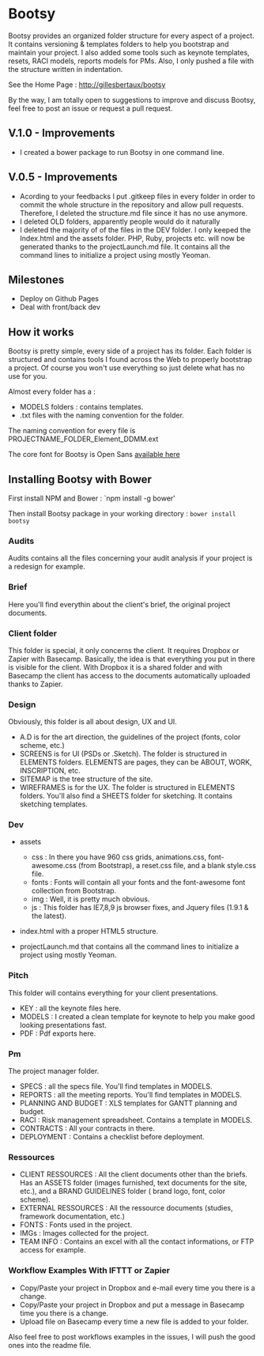 # Bootsy


Bootsy provides an organized folder structure for every aspect of a project. It contains versioning & templates folders to help you bootstrap and maintain your project. I also added some tools such as keynote templates, resets, RACI models, reports models for PMs. Also, I only pushed a file with the structure written in indentation.

See the Home Page : [http://gillesbertaux/bootsy](http://gillesbertaux.com/bootsy)

By the way, I am totally open to suggestions to improve and discuss Bootsy, feel free to post an issue or request a pull request. 


## V.1.0 - Improvements

- I created a bower package to run Bootsy in one command line.

## V.0.5 - Improvements

- Acording to your feedbacks I put .gitkeep files in every folder in order to commit the whole structure in the repository and allow pull requests. Therefore, I deleted the structure.md file since it has no use anymore.
- I deleted OLD folders, apparently people would do it naturally
- I deleted the majority of of the files in the DEV folder. I only keeped the Index.html and the assets folder. PHP, Ruby, projects etc. will now be generated thanks to the projectLaunch.md file. It contains all the command lines to initialize a project using mostly Yeoman.

## Milestones

- Deploy on Github Pages
- Deal with front/back dev

## How it works

Bootsy is pretty simple, every side of a project has its folder. Each folder is structured and contains tools I found across the Web to properly bootstrap a project. Of course you won't use everything so just delete what has no use for you.

Almost every folder has a :

- MODELS folders : contains templates.
- .txt files with the naming convention for the folder.

The naming convention for every file is PROJECTNAME_FOLDER_Element_DDMM.ext

The core font for Bootsy is Open Sans [available here](http://www.google.com/fonts#UsePlace:use/Collection:Open+Sans)


## Installing Bootsy with Bower

First install NPM and Bower :
`npm install -g bower'

Then install Bootsy package in your working directory :
`bower install bootsy`

### Audits

Audits contains all the files concerning your audit analysis if your project is a redesign for example.

### Brief 

Here you'll find everythin about the client's brief, the original project documents.

### Client folder

This folder is special, it only concerns the client. It requires Dropbox or Zapier with Basecamp. Basically, the idea is that everything you put in there is visible for the client. With Dropbox it is a shared folder and with Basecamp the client has access to the documents automatically uploaded thanks to Zapier.

### Design

Obviously, this folder is all about design, UX and UI. 

- A.D is for the art direction, the guidelines of the project (fonts, color scheme, etc.)
- SCREENS is for UI (PSDs or .Sketch). The folder is structured in ELEMENTS folders. ELEMENTS are pages, they can be ABOUT, WORK, INSCRIPTION, etc.
- SITEMAP is the tree structure of the site.
- WIREFRAMES is for the UX. The folder is structured in ELEMENTS folders. You'll also find a SHEETS folder for sketching. It contains sketching templates.

### Dev

- assets

	* css : In there you have 960 css grids, animations.css, font-awesome.css (from Bootstrap), a reset.css file, and a blank style.css file.
	* fonts : Fonts will contain all your fonts and the font-awesome font collection from Bootstrap.
	* img : Well, it is pretty much obvious.
	* js : This folder has IE7,8,9 js browser fixes, and Jquery files (1.9.1 & the latest).

- index.html with a proper HTML5 structure.
- projectLaunch.md that contains all the command lines to initialize a project using mostly Yeoman.

### Pitch

This folder will contains everything for your client presentations.

- KEY : all the keynote files here.
- MODELS : I created a clean template for keynote to help you make good looking presentations fast.
- PDF : Pdf exports here.

### Pm 

The project manager folder.

- SPECS : all the specs file. You'll find templates in MODELS.
- REPORTS : all the meeting reports. You'll find templates in MODELS.
- PLANNING AND BUDGET : XLS templates for GANTT planning and budget.
- RACI : Risk management spreadsheet. Contains a template in MODELS.
- CONTRACTS : All your contracts in there.
- DEPLOYMENT : Contains a checklist before deployment.

### Ressources

- CLIENT RESSOURCES : All the client documents other than the briefs. Has an ASSETS folder (images furnished, text documents for the site, etc.), and a BRAND GUIDELINES folder ( brand logo, font, color scheme).
- EXTERNAL RESSOURCES : All the ressource documents (studies, framework documentation, etc.)
- FONTS : Fonts used in the project.
- IMGs : Images collected for the project.
- TEAM INFO : Contains an excel with all the contact informations, or FTP access for example.

### Workflow Examples With IFTTT or Zapier

- Copy/Paste your project in Dropbox and e-mail every time you there is a change.
- Copy/Paste your project in Dropbox and put a message in Basecamp time you there is a change.
- Upload file on Basecamp every time a new file is added to your folder.

Also feel free to post workflows examples in the issues, I will push the good ones into the readme file.



